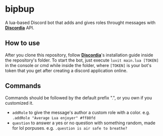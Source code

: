 # bipbup

A lua-based Discord bot that adds and gives roles throught messages with **[Discordia](https://github.com/SinisterRectus/Discordia)** API.

## How to use

After you clone this repository, follow **[Discordia](https://github.com/SinisterRectus/Discordia)**'s installation guide inside the repository's folder. To start the bot, just execute `luvit main.lua [TOKEN]` in the console or cmd while inside the folder, where `[TOKEN]` is your bot's token that you get after creating a discord application online.

## Commands

Commands should be followed by the default prefix ".", or you own if you customized it.

- `addRole` to give the message's author a custom role with a color. e.g. `.addRole "Average Lua enjoyer" #ff80fd`
- `question` to answer a yes or no question with something random, made for lol porpuses. e.g. `.question is air safe to breathe?`